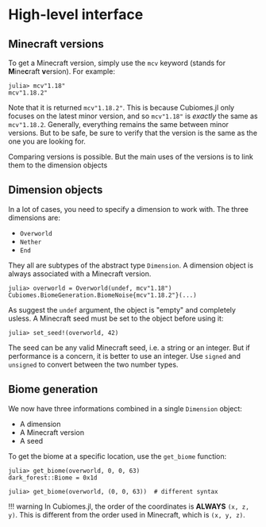 # High-level interface

## Minecraft versions

To get a Minecraft version, simply use the `mcv` keyword (stands for **M**ine**c**raft **v**ersion). For example:

```julia-repl
julia> mcv"1.18"
mcv"1.18.2"
```

Note that it is returned `mcv"1.18.2"`. This is because Cubiomes.jl only focuses on the latest minor version, and so `mcv"1.18"` is *exactly* the same as `mcv"1.18.2`. Generally, everything remains the same between minor versions. But to be safe, be sure to verify that the version is the same as the one you are looking for.

Comparing versions is possible. But the main uses of the versions is to link them to the dimension objects

## Dimension objects

In a lot of cases, you need to specify a dimension to work with. The three dimensions are:

- `Overworld`
- `Nether`
- `End`

They all are subtypes of the abstract type `Dimension`. A dimension object is always associated with a Minecraft version.

```julia-repl
julia> overworld = Overworld(undef, mcv"1.18")
Cubiomes.BiomeGeneration.BiomeNoise{mcv"1.18.2"}(...)
```

As suggest the `undef` argument, the object is "empty" and completely usless. A Minecraft seed must be set to the object before using it:

```julia-repl
julia> set_seed!(overworld, 42)
```

The seed can be any valid Minecraft seed, i.e. a string or an integer. But if performance is a concern, it is better to use an integer. Use `signed` and `unsigned` to convert between the two number types.

## Biome generation

We now have three informations combined in a single `Dimension` object:

- A dimension
- A Minecraft version
- A seed

To get the biome at a specific location, use the `get_biome` function:

```julia-repl
julia> get_biome(overworld, 0, 0, 63)
dark_forest::Biome = 0x1d

julia> get_biome(overworld, (0, 0, 63))  # different syntax
```

!!! warning
    In Cubiomes.jl, the order of the coordinates is **ALWAYS** `(x, z, y)`. This is different from the order used in Minecraft, which is `(x, y, z)`.
